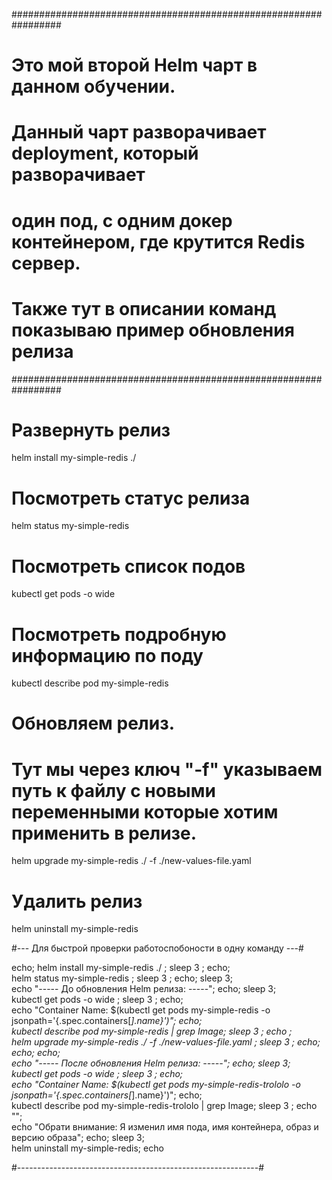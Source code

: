 #################################################################
# Это мой второй Helm чарт в данном обучении.

# Данный чарт разворачивает deployment, который разворачивает
# один под, с одним докер контейнером, где крутится Redis сервер.
#
# Также тут в описании команд показываю пример обновления релиза
#################################################################


# Развернуть релиз
helm install my-simple-redis ./



# Посмотреть статус релиза
helm status my-simple-redis



# Посмотреть список подов
kubectl get pods -o wide



# Посмотреть подробную информацию по поду
kubectl describe pod my-simple-redis



# Обновляем релиз. 
# Тут мы через ключ "-f" указываем путь к файлу с новыми переменными которые хотим применить в релизе.
helm upgrade my-simple-redis ./ -f ./new-values-file.yaml



# Удалить релиз
helm uninstall my-simple-redis



#--- Для быстрой проверки работоспобоности в одну команду ---#

echo; helm install my-simple-redis ./ ; sleep 3 ; echo; \
helm status my-simple-redis ; sleep 3 ; echo; sleep 3; \
echo "----- До обновления Helm релиза: -----"; echo; sleep 3; \
kubectl get pods -o wide ; sleep 3 ; echo; \
echo "Container Name: $(kubectl get pods my-simple-redis -o jsonpath='{.spec.containers[*].name}')"; echo; \
kubectl describe pod my-simple-redis | grep Image; sleep 3 ; echo ; \
helm upgrade my-simple-redis ./ -f ./new-values-file.yaml ; sleep 3 ; echo; echo; echo; \
echo "----- После обновления Helm релиза: -----"; echo; sleep 3; \
kubectl get pods -o wide ; sleep 3 ; echo; \
echo "Container Name: $(kubectl get pods my-simple-redis-trololo -o jsonpath='{.spec.containers[*].name}')"; echo; \
kubectl describe pod my-simple-redis-trololo | grep Image; sleep 3 ; echo ""; \
echo "Обрати внимание: Я изменил имя пода, имя контейнера, образ и версию образа"; echo; sleep 3; \
helm uninstall my-simple-redis; echo

#------------------------------------------------------------#
